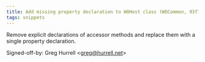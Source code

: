 ```yaml
---
title: Add missing property declaration to WOHost class (WOCommon, 93f1f1f)
tags: snippets
---
```


Remove explicit declarations of accessor methods and replace them with a single property declaration.

Signed-off-by: Greg Hurrell &lt;greg@hurrell.net&gt;
